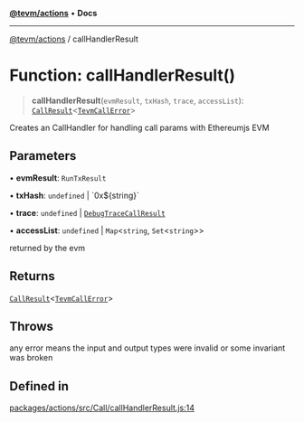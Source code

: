 [**@tevm/actions**](../README.md) • **Docs**

***

[@tevm/actions](../globals.md) / callHandlerResult

# Function: callHandlerResult()

> **callHandlerResult**(`evmResult`, `txHash`, `trace`, `accessList`): [`CallResult`](../type-aliases/CallResult.md)\<[`TevmCallError`](../type-aliases/TevmCallError.md)\>

Creates an CallHandler for handling call params with Ethereumjs EVM

## Parameters

• **evmResult**: `RunTxResult`

• **txHash**: `undefined` \| \`0x$\{string\}\`

• **trace**: `undefined` \| [`DebugTraceCallResult`](../type-aliases/DebugTraceCallResult.md)

• **accessList**: `undefined` \| `Map`\<`string`, `Set`\<`string`\>\>

returned by the evm

## Returns

[`CallResult`](../type-aliases/CallResult.md)\<[`TevmCallError`](../type-aliases/TevmCallError.md)\>

## Throws

any error means the input and output types were invalid or some invariant was broken

## Defined in

[packages/actions/src/Call/callHandlerResult.js:14](https://github.com/evmts/tevm-monorepo/blob/main/packages/actions/src/Call/callHandlerResult.js#L14)
